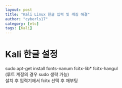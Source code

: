 ```yaml
---
layout: post
title: "Kali Linux 한글 입력 및 깨짐 해결"
author: "cyberls17"
category: [etc]
tags: [Kali]
---
```


# Kali 한글 설정
sudo apt-get install fonts-nanum fcitx-lib* fcitx-hangul<br>
(루트 계정의 경우 sudo 생략 가능)<br>
설치 후 입력기에서 fcitx 선택 후 재부팅